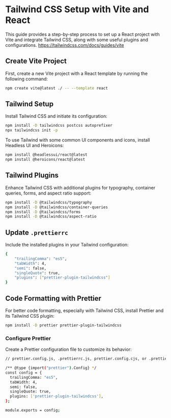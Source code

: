 # Tailwind CSS Setup with Vite and React

This guide provides a step-by-step process to set up a React project with Vite and integrate Tailwind CSS, along with some useful plugins and configurations.
https://tailwindcss.com/docs/guides/vite

## Create Vite Project

First, create a new Vite project with a React template by running the following command:

```bash
npm create vite@latest ./ -- --template react
```

## Tailwind Setup
Install Tailwind CSS and initiate its configuration:

```bash
npm install -D tailwindcss postcss autoprefixer
npx tailwindcss init -p
```
To use Tailwind with some common UI components and icons, install Headless UI and Heroicons:


```bash
npm install @headlessui/react@latest
npm install @heroicons/react@latest
```
## Tailwind Plugins
Enhance Tailwind CSS with additional plugins for typography, container queries, forms, and aspect ratio support:

```bash
npm install -D @tailwindcss/typography
npm install -D @tailwindcss/container-queries
npm install -D @tailwindcss/forms
npm install -D @tailwindcss/aspect-ratio
```
## Update `.prettierrc`
Include the installed plugins in your Tailwind configuration:


```bash
{
    "trailingComma": "es5",
    "tabWidth": 4,
    "semi": false,
    "singleQuote": true,
    "plugins": ["prettier-plugin-tailwindcss"]
}
```
## Code Formatting with Prettier
For better code formatting, especially with Tailwind CSS, install Prettier and its Tailwind CSS plugin:



```bash
npm install -D prettier prettier-plugin-tailwindcss
```
### Configure Prettier
Create a Prettier configuration file to customize its behavior:


```bash
// prettier.config.js, .prettierrc.js, prettier.config.cjs, or .prettierrc.cjs

/** @type {import("prettier").Config} */
const config = {
  trailingComma: "es5",
  tabWidth: 4,
  semi: false,
  singleQuote: true,
  plugins: ['prettier-plugin-tailwindcss'],
};

module.exports = config;

```
